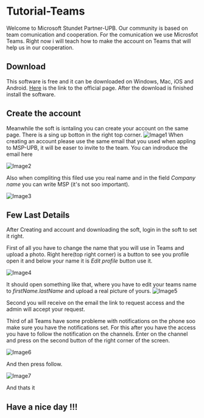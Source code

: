 # Tutorial-Teams
Welcome to Microsoft Stundet Partner-UPB. Our community is based on team comunication and cooperation. For the comunication we use Microsfot Teams. Right now i will teach how to make the account on Teams that will help us in our cooperation.

## Download
This software is free and it can be downloaded on Windows, Mac, iOS and Android. [Here][link0] is the link to the official page. After the download is finished install the software.

## Create the account
Meanwhile the soft is isntaling you can create your account on the same page. There is  a sing up botton in the right top corner.
![Image1][imagine1]
When creating an account please use the same email that you used when appling to MSP-UPB, it will be easer to invite to the team. You can indroduce the email here

![Image2][imagine2]

Also when compliting this filed use you real name and in the field _Company name_ you can write MSP (it's not soo important).

![Image3][imagine3]

## Few Last Details
After Creating and account and downloading the soft, login in the soft to set it right.

First of all you have to change the name that you will use in Teams and upload a photo.
Right here(top right corner) is a button to see you profile open it and below your name it is _Edit profile_ button use it.

![Image4][imagine4]

It should open something like that, where you have to edit your teams name to _firstName.lastName_ and upload a real picture of yours.
![Image5][imagine5]

Second you will receive on the email the link to request access and the admin will accept your request. 

Third of all Teams have some probleme with notifications on the phone soo make sure you have the notifications set.
For this after you have the access you have to follow the notification on the channels.
Enter on the channel and press on the second button of the right corner of the screen.

![Image6][imagine6]

And then press follow.

![Image7][imagine7]


And thats it
## Have a nice day !!!

[link0]: https://teams.microsoft.com/downloads
[imagine1]: https://github.com/playerjack/Tutorial-Teams/blob/master/Photo1.png
[imagine2]: https://github.com/playerjack/Tutorial-Teams/blob/master/Photo2.png
[imagine3]: https://github.com/playerjack/Tutorial-Teams/blob/master/Photo3.png
[imagine4]: https://github.com/playerjack/Tutorial-Teams/blob/master/Photo4.png
[imagine5]: https://github.com/playerjack/Tutorial-Teams/blob/master/Photo5.png
[imagine6]: https://github.com/playerjack/Tutorial-Teams/blob/master/Photo6.jpeg
[imagine7]: https://github.com/playerjack/Tutorial-Teams/blob/master/Photo7.jpeg
